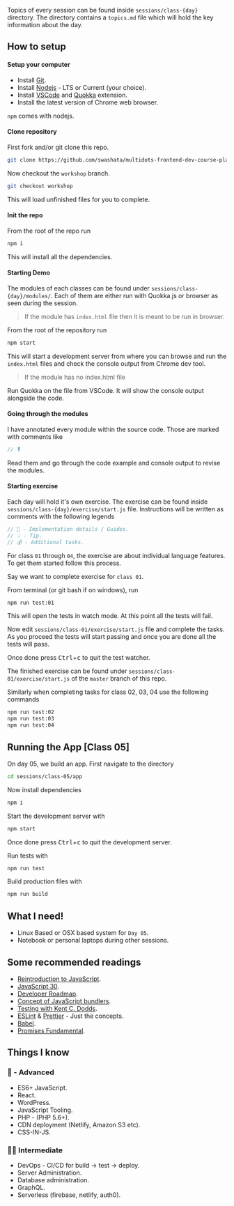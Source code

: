 Topics of every session can be found inside `sessions/class-{day}` directory.
The directory contains a `topics.md` file which will hold the key information
about the day.

## How to setup

#### Setup your computer

-   Install [Git](https://git-scm.com/).
-   Install [Nodejs](https://nodejs.org/en/) - LTS or Current (your choice).
-   Install [VSCode](https://code.visualstudio.com/) and [Quokka](https://marketplace.visualstudio.com/items?itemName=WallabyJs.quokka-vscode) extension.
-   Install the latest version of Chrome web browser.

`npm` comes with nodejs.

#### Clone repository

First fork and/or git clone this repo.

```bash
git clone https://github.com/swashata/multidots-frontend-dev-course-plan.git
```

Now checkout the `workshop` branch.

```bash
git checkout workshop
```

This will load unfinished files for you to complete.

#### Init the repo

From the root of the repo run

```bash
npm i
```

This will install all the dependencies.

#### Starting Demo

The modules of each classes can be found under `sessions/class-{day}/modules/`.
Each of them are either run with Quokka.js or browser as seen during the session.

> If the module has `index.html` file then it is meant to be run in browser.

From the root of the repository run

```bash
npm start
```

This will start a development server from where you can browse and run the `index.html`
files and check the console output from Chrome dev tool.

> If the module has no index.html file

Run Quokka on the file from VSCode. It will show the console output alongside
the code.

#### Going through the modules

I have annotated every module within the source code. Those are marked with
comments like

```js
// 🎙️
```

Read them and go through the code example and console output to revise the modules.

#### Starting exercise

Each day will hold it's own exercise. The exercise can be found inside
`sessions/class-{day}/exercise/start.js` file. Instructions will be written as
comments with the following legends

```js
// 🧸 - Implementation details / Guides.
// 💡 - Tip.
// 💰 - Additional tasks.
```

For class `01` through `04`, the exercise are about individual language features.
To get them started follow this process.

Say we want to complete exercise for `class 01`.

From terminal (or git bash if on windows), run

```bash
npm run test:01
```

This will open the tests in watch mode. At this point all the tests will fail.

Now edit `sessions/class-01/exercise/start.js` file and complete the tasks. As
you proceed the tests will start passing and once you are done all the tests will
pass.

Once done press <kbd>Ctrl</kbd>+<kbd>c</kbd> to quit the test watcher.

The finished exercise can be found under `sessions/class-01/exercise/start.js`
of the `master` branch of this repo.

Similarly when completing tasks for class 02, 03, 04 use the following commands

```bash
npm run test:02
npm run test:03
npm run test:04
```

## Running the App [Class 05]

On day 05, we build an app. First navigate to the directory

```bash
cd sessions/class-05/app
```

Now install dependencies

```bash
npm i
```

Start the development server with

```bash
npm start
```

Once done press <kbd>Ctrl</kbd>+<kbd>c</kbd> to quit the development server.

Run tests with

```bash
npm run test
```

Build production files with

```bash
npm run build
```

## What I need!

-   Linux Based or OSX based system for `Day 05`.
-   Notebook or personal laptops during other sessions.

## Some recommended readings

-   [Reintroduction to JavaScript](https://developer.mozilla.org/en-US/docs/Web/JavaScript/A_re-introduction_to_JavaScript).
-   [JavaScript 30](https://javascript30.com/).
-   [Developer Roadmap](https://github.com/kamranahmedse/developer-roadmap).
-   [Concept of JavaScript bundlers](https://medium.com/@gimenete/how-javascript-bundlers-work-1fc0d0caf2da).
-   [Testing with Kent C. Dodds](https://www.youtube.com/watch?v=z4DNlVlOfjU).
-   [ESLint](https://eslint.org/) & [Prettier](https://prettier.io/) - Just the
    concepts.
-   [Babel](https://babeljs.io/docs/en/).
-   [Promises Fundamental](https://developers.google.com/web/fundamentals/primers/promises).

## Things I know

### 🚀 - Advanced

-   ES6+ JavaScript.
-   React.
-   WordPress.
-   JavaScript Tooling.
-   PHP - (PHP 5.6+).
-   CDN deployment (Netlify, Amazon S3 etc).
-   CSS-IN-JS.

### 👨‍💻 Intermediate

-   DevOps - CI/CD for build -> test -> deploy.
-   Server Administration.
-   Database administration.
-   GraphQL.
-   Serverless (firebase, netlify, auth0).
